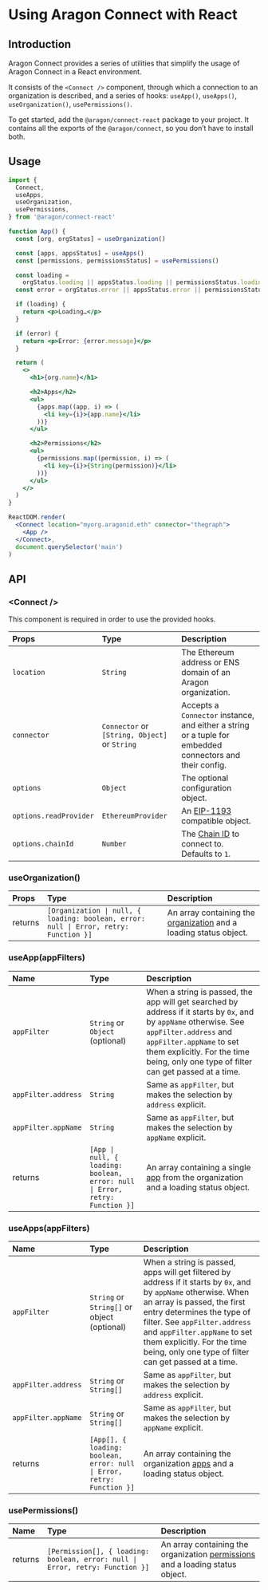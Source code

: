 # Using Aragon Connect with React

## Introduction

Aragon Connect provides a series of utilities that simplify the usage of Aragon Connect in a React environment.

It consists of the `<Connect />` component, through which a connection to an organization is described, and a series of hooks: `useApp()`, `useApps()`, `useOrganization()`, `usePermissions()`.

To get started, add the `@aragon/connect-react` package to your project. It contains all the exports of the `@aragon/connect`, so you don’t have to install both.

## Usage

```jsx
import {
  Connect,
  useApps,
  useOrganization,
  usePermissions,
} from '@aragon/connect-react'

function App() {
  const [org, orgStatus] = useOrganization()

  const [apps, appsStatus] = useApps()
  const [permissions, permissionsStatus] = usePermissions()

  const loading =
    orgStatus.loading || appsStatus.loading || permissionsStatus.loading
  const error = orgStatus.error || appsStatus.error || permissionsStatus.error

  if (loading) {
    return <p>Loading…</p>
  }

  if (error) {
    return <p>Error: {error.message}</p>
  }

  return (
    <>
      <h1>{org.name}</h1>

      <h2>Apps</h2>
      <ul>
        {apps.map((app, i) => (
          <li key={i}>{app.name}</li>
        ))}
      </ul>

      <h2>Permissions</h2>
      <ul>
        {permissions.map((permission, i) => (
          <li key={i}>{String(permission)}</li>
        ))}
      </ul>
    </>
  )
}

ReactDOM.render(
  <Connect location="myorg.aragonid.eth" connector="thegraph">
    <App />
  </Connect>,
  document.querySelector('main')
)
```

## API

### &lt;Connect />

This component is required in order to use the provided hooks.

| Props                  | Type                                          | Description                                                                                              |
| :--------------------- | :-------------------------------------------- | :------------------------------------------------------------------------------------------------------- |
| `location`             | `String`                                      | The Ethereum address or ENS domain of an Aragon organization.                                            |
| `connector`            | `Connector` or `[String, Object]` or `String` | Accepts a `Connector` instance, and either a string or a tuple for embedded connectors and their config. |
| `options`              | `Object`                                      | The optional configuration object.                                                                       |
| `options.readProvider` | `EthereumProvider`                            | An [EIP-1193](https://eips.ethereum.org/EIPS/eip-1193) compatible object.                                |
| `options.chainId`      | `Number`                                      | The [Chain ID](https://chainid.network/) to connect to. Defaults to `1`.                                 |

### useOrganization()

| Props   | Type                                                                                  | Description                                                                                           |
| :------ | :------------------------------------------------------------------------------------ | :---------------------------------------------------------------------------------------------------- |
| returns | `[Organization \| null, { loading: boolean, error: null \| Error, retry: Function }]` | An array containing the [organization](../api-reference/organization.md) and a loading status object. |

### useApp(appFilters)

| Name                | Type                                                                         | Description                                                                                                                                                                                                                                                   |
| :------------------ | :--------------------------------------------------------------------------- | :------------------------------------------------------------------------------------------------------------------------------------------------------------------------------------------------------------------------------------------------------------ |
| `appFilter`         | `String` or `Object` \(optional\)                                            | When a string is passed, the app will get searched by address if it starts by `0x`, and by `appName` otherwise. See `appFilter.address` and `appFilter.appName` to set them explicitly. For the time being, only one type of filter can get passed at a time. |
| `appFilter.address` | `String`                                                                     | Same as `appFilter`, but makes the selection by `address` explicit.                                                                                                                                                                                           |
| `appFilter.appName` | `String`                                                                     | Same as `appFilter`, but makes the selection by `appName` explicit.                                                                                                                                                                                           |
| returns             | `[App \| null, { loading: boolean, error: null \| Error, retry: Function }]` | An array containing a single [app](../api-reference/app.md) from the organization and a loading status object.                                                                                                                                                |

### useApps(appFilters)

| Name                | Type                                                                   | Description                                                                                                                                                                                                                                                                                                                        |
| :------------------ | :--------------------------------------------------------------------- | :--------------------------------------------------------------------------------------------------------------------------------------------------------------------------------------------------------------------------------------------------------------------------------------------------------------------------------- |
| `appFilter`         | `String` or `String[]` or object (optional)                            | When a string is passed, apps will get filtered by address if it starts by `0x`, and by `appName` otherwise. When an array is passed, the first entry determines the type of filter. See `appFilter.address` and `appFilter.appName` to set them explicitly. For the time being, only one type of filter can get passed at a time. |
| `appFilter.address` | `String` or `String[]`                                                 | Same as `appFilter`, but makes the selection by `address` explicit.                                                                                                                                                                                                                                                                |
| `appFilter.appName` | `String` or `String[]`                                                 | Same as `appFilter`, but makes the selection by `appName` explicit.                                                                                                                                                                                                                                                                |
| returns             | `[App[], { loading: boolean, error: null \| Error, retry: Function }]` | An array containing the organization [apps](../api-reference/app.md) and a loading status object.                                                                                                                                                                                                                                  |

### usePermissions()

| Name    | Type                                                                          | Description                                                                                                     |
| :------ | :---------------------------------------------------------------------------- | :-------------------------------------------------------------------------------------------------------------- |
| returns | `[Permission[], { loading: boolean, error: null \| Error, retry: Function }]` | An array containing the organization [permissions](../api-reference/permission.md) and a loading status object. |
